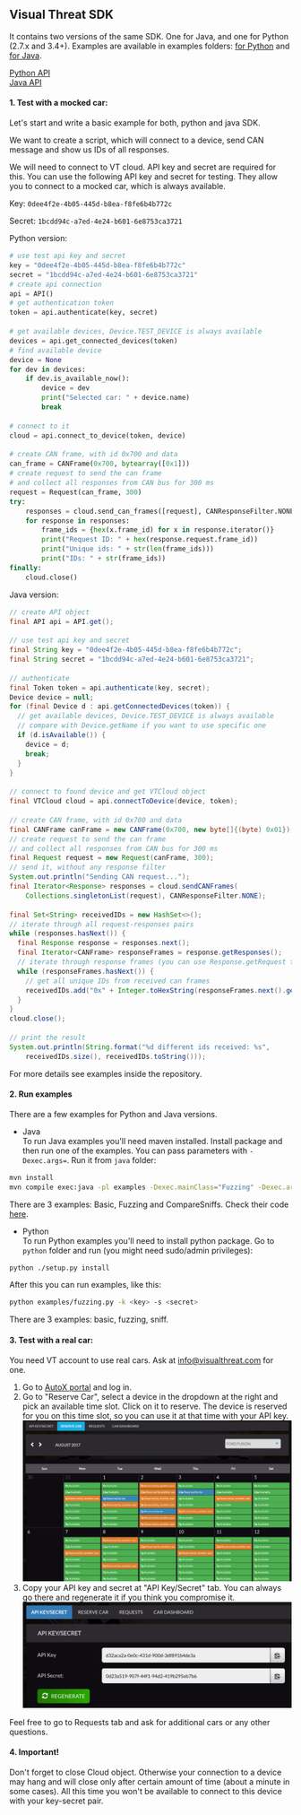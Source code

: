 ## Visual Threat SDK

It contains two versions of the same SDK. One for Java, and one for Python (2.7.x and 3.4+).
Examples are available in examples folders:
[for Python](./python/examples/)
and [for Java](./java/examples/src/main/java/). 

[Python API](./docs/python-api.md)  
[Java API](./docs/java-api.md)

#### 1. Test with a mocked car:
Let's start and write a basic example for both, python and java SDK.

We want to create a script, which will connect to a device,
send CAN message and show us IDs of all responses.

We will need to connect to VT cloud. API key and secret are required for this.
You can use the following API key and secret for testing. They allow you to connect to a mocked car, which is always available.

Key: `0dee4f2e-4b05-445d-b8ea-f8fe6b4b772c`

Secret: `1bcdd94c-a7ed-4e24-b601-6e8753ca3721`

Python version:
```python
# use test api key and secret
key = "0dee4f2e-4b05-445d-b8ea-f8fe6b4b772c"
secret = "1bcdd94c-a7ed-4e24-b601-6e8753ca3721"
# create api connection
api = API()
# get authentication token
token = api.authenticate(key, secret)

# get available devices, Device.TEST_DEVICE is always available
devices = api.get_connected_devices(token)
# find available device
device = None
for dev in devices:
    if dev.is_available_now():
        device = dev
        print("Selected car: " + device.name)
        break

# connect to it
cloud = api.connect_to_device(token, device)

# create CAN frame, with id 0x700 and data
can_frame = CANFrame(0x700, bytearray([0x1]))
# create request to send the can frame
# and collect all responses from CAN bus for 300 ms
request = Request(can_frame, 300)
try:
    responses = cloud.send_can_frames([request], CANResponseFilter.NONE())
    for response in responses:
        frame_ids = {hex(x.frame_id) for x in response.iterator()}
        print("Request ID: " + hex(response.request.frame_id))
        print("Unique ids: " + str(len(frame_ids)))
        print("IDs: " + str(frame_ids))
finally:
    cloud.close()
```

Java version:
```java
// create API object
final API api = API.get();

// use test api key and secret
final String key = "0dee4f2e-4b05-445d-b8ea-f8fe6b4b772c";
final String secret = "1bcdd94c-a7ed-4e24-b601-6e8753ca3721";

// authenticate
final Token token = api.authenticate(key, secret);
Device device = null;
for (final Device d : api.getConnectedDevices(token)) {
  // get available devices, Device.TEST_DEVICE is always available
  // compare with Device.getName if you want to use specific one
  if (d.isAvailable()) {
    device = d;
    break;
  }
}

// connect to found device and get VTCloud object
final VTCloud cloud = api.connectToDevice(device, token);

// create CAN frame, with id 0x700 and data
final CANFrame canFrame = new CANFrame(0x700, new byte[]{(byte) 0x01});
// create request to send the can frame
// and collect all responses from CAN bus for 300 ms
final Request request = new Request(canFrame, 300);
// send it, without any response filter
System.out.println("Sending CAN request...");
final Iterator<Response> responses = cloud.sendCANFrames(
    Collections.singletonList(request), CANResponseFilter.NONE);

final Set<String> receivedIDs = new HashSet<>();
// iterate through all request-responses pairs
while (responses.hasNext()) {
  final Response response = responses.next();
  final Iterator<CANFrame> responseFrames = response.getResponses();
  // iterate through response frames (you can use Response.getRequest to see request)
  while (responseFrames.hasNext()) {
    // get all unique IDs from received can frames
    receivedIDs.add("0x" + Integer.toHexString(responseFrames.next().getId()));
  }
}
cloud.close();

// print the result
System.out.println(String.format("%d different ids received: %s",
    receivedIDs.size(), receivedIDs.toString()));
```

For more details see examples inside the repository.

#### 2. Run examples
There are a few examples for Python and Java versions.

- Java  
To run Java examples you'll need maven installed. Install package and then run one of the examples.
You can pass parameters with `-Dexec.args=`. Run it from `java` folder:

```bash
mvn install
mvn compile exec:java -pl examples -Dexec.mainClass="Fuzzing" -Dexec.args="-k <key> -s <secret>"
```

There are 3 examples: Basic, Fuzzing and CompareSniffs. Check their code [here](./java/examples/src/main/java/).

- Python  
To run Python examples you'll need to install python package. Go to `python` folder and run
(you might need sudo/admin privileges):

```bash
python ./setup.py install
```

After this you can run examples, like this:

```bash
python examples/fuzzing.py -k <key> -s <secret>
```

There are 3 examples: basic, fuzzing, sniff.

#### 3. Test with a real car:
You need VT account to use real cars. Ask at info@visualthreat.com for one.

1. Go to [AutoX portal](https://visualthreat.net/autox/) and log in.
2. Go to "Reserve Car", select a device in the dropdown at the right and pick an available time slot.
   Click on it to reserve. The device is reserved for you on this time slot, so you can use it at that time with your API key.
   ![reserve.png](docs/reserve.png)
3. Copy your API key and secret at "API Key/Secret" tab. You can always go there and regenerate it if you think
   you compromise it.
   ![api-key-secret.png](docs/api-key-secret.png)
   
Feel free to go to Requests tab and ask for additional cars or any other questions.

#### 4. Important!
Don't forget to close Cloud object. Otherwise your connection to a device may hang and will close only after certain amount of time (about a minute in some cases).
All this time you won't be available to connect to this device with your key-secret pair.
